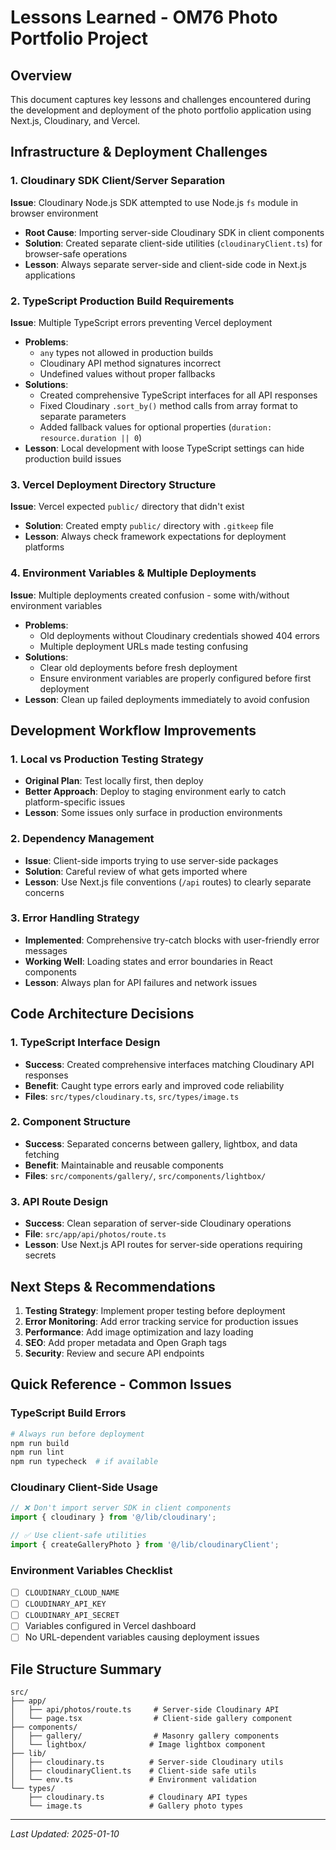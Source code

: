 # Lessons Learned - OM76 Photo Portfolio Project

## Overview
This document captures key lessons and challenges encountered during the development and deployment of the photo portfolio application using Next.js, Cloudinary, and Vercel.

## Infrastructure & Deployment Challenges

### 1. Cloudinary SDK Client/Server Separation
**Issue**: Cloudinary Node.js SDK attempted to use Node.js `fs` module in browser environment
- **Root Cause**: Importing server-side Cloudinary SDK in client components
- **Solution**: Created separate client-side utilities (`cloudinaryClient.ts`) for browser-safe operations
- **Lesson**: Always separate server-side and client-side code in Next.js applications

### 2. TypeScript Production Build Requirements
**Issue**: Multiple TypeScript errors preventing Vercel deployment
- **Problems**:
  - `any` types not allowed in production builds
  - Cloudinary API method signatures incorrect
  - Undefined values without proper fallbacks
- **Solutions**:
  - Created comprehensive TypeScript interfaces for all API responses
  - Fixed Cloudinary `.sort_by()` method calls from array format to separate parameters
  - Added fallback values for optional properties (`duration: resource.duration || 0`)
- **Lesson**: Local development with loose TypeScript settings can hide production build issues

### 3. Vercel Deployment Directory Structure
**Issue**: Vercel expected `public/` directory that didn't exist
- **Solution**: Created empty `public/` directory with `.gitkeep` file
- **Lesson**: Always check framework expectations for deployment platforms

### 4. Environment Variables & Multiple Deployments
**Issue**: Multiple deployments created confusion - some with/without environment variables
- **Problems**:
  - Old deployments without Cloudinary credentials showed 404 errors
  - Multiple deployment URLs made testing confusing
- **Solutions**:
  - Clear old deployments before fresh deployment
  - Ensure environment variables are properly configured before first deployment
- **Lesson**: Clean up failed deployments immediately to avoid confusion

## Development Workflow Improvements

### 1. Local vs Production Testing Strategy
- **Original Plan**: Test locally first, then deploy
- **Better Approach**: Deploy to staging environment early to catch platform-specific issues
- **Lesson**: Some issues only surface in production environments

### 2. Dependency Management
- **Issue**: Client-side imports trying to use server-side packages
- **Solution**: Careful review of what gets imported where
- **Lesson**: Use Next.js file conventions (`/api` routes) to clearly separate concerns

### 3. Error Handling Strategy
- **Implemented**: Comprehensive try-catch blocks with user-friendly error messages
- **Working Well**: Loading states and error boundaries in React components
- **Lesson**: Always plan for API failures and network issues

## Code Architecture Decisions

### 1. TypeScript Interface Design
- **Success**: Created comprehensive interfaces matching Cloudinary API responses
- **Benefit**: Caught type errors early and improved code reliability
- **Files**: `src/types/cloudinary.ts`, `src/types/image.ts`

### 2. Component Structure
- **Success**: Separated concerns between gallery, lightbox, and data fetching
- **Benefit**: Maintainable and reusable components
- **Files**: `src/components/gallery/`, `src/components/lightbox/`

### 3. API Route Design
- **Success**: Clean separation of server-side Cloudinary operations
- **File**: `src/app/api/photos/route.ts`
- **Lesson**: Use Next.js API routes for server-side operations requiring secrets

## Next Steps & Recommendations

1. **Testing Strategy**: Implement proper testing before deployment
2. **Error Monitoring**: Add error tracking service for production issues
3. **Performance**: Add image optimization and lazy loading
4. **SEO**: Add proper metadata and Open Graph tags
5. **Security**: Review and secure API endpoints

## Quick Reference - Common Issues

### TypeScript Build Errors
```bash
# Always run before deployment
npm run build
npm run lint
npm run typecheck  # if available
```

### Cloudinary Client-Side Usage
```typescript
// ❌ Don't import server SDK in client components
import { cloudinary } from '@/lib/cloudinary';

// ✅ Use client-safe utilities
import { createGalleryPhoto } from '@/lib/cloudinaryClient';
```

### Environment Variables Checklist
- [ ] `CLOUDINARY_CLOUD_NAME`
- [ ] `CLOUDINARY_API_KEY`
- [ ] `CLOUDINARY_API_SECRET`
- [ ] Variables configured in Vercel dashboard
- [ ] No URL-dependent variables causing deployment issues

## File Structure Summary
```
src/
├── app/
│   ├── api/photos/route.ts     # Server-side Cloudinary API
│   └── page.tsx                # Client-side gallery component
├── components/
│   ├── gallery/                # Masonry gallery components
│   └── lightbox/              # Image lightbox component
├── lib/
│   ├── cloudinary.ts          # Server-side Cloudinary utils
│   ├── cloudinaryClient.ts    # Client-side safe utils
│   └── env.ts                 # Environment validation
└── types/
    ├── cloudinary.ts          # Cloudinary API types
    └── image.ts               # Gallery photo types
```

---
*Last Updated: 2025-01-10*